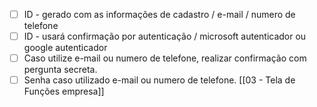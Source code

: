 - [ ] ID - gerado com as informações de cadastro / e-mail / numero de telefone
- [ ] ID - usará confirmação por autenticação / microsoft autenticador ou google autenticador
- [ ] Caso utilize e-mail ou numero de telefone, realizar confirmação com pergunta secreta.
- [ ] Senha caso utilizado e-mail ou numero de telefone.
[[03 - Tela de Funções empresa]]
